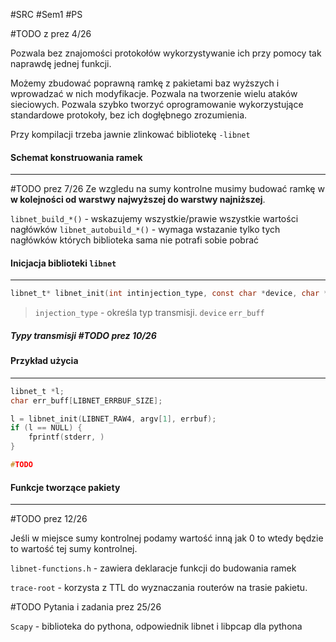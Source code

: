 #SRC #Sem1 #PS

#TODO z prez 4/26

Pozwala bez znajomości protokołów wykorzystywanie ich przy pomocy tak naprawdę jednej funkcji.

Możemy zbudować poprawną ramkę z pakietami baz wyższych i wprowadzać w nich modyfikacje. Pozwala na tworzenie wielu ataków sieciowych. Pozwala szybko tworzyć oprogramowanie wykorzystujące standardowe protokoły, bez ich dogłębnego zrozumienia.

Przy kompilacji trzeba jawnie zlinkować bibliotekę `-libnet`


#### Schemat konstruowania ramek
---
#TODO prez 7/26
Ze wzgledu na sumy kontrolne musimy budować ramkę w **w kolejności od warstwy najwyższej do warstwy najniższej**.

`libnet_build_*()` - wskazujemy wszystkie/prawie wszystkie wartości nagłówków
`libnet_autobuild_*()` - wymaga wstazanie tylko tych nagłówków których biblioteka sama nie potrafi sobie pobrać

#### Inicjacja biblioteki `libnet`
---
``` c
libnet_t* libnet_init(int intinjection_type, const char *device, char *err_buf)
```
>`injection_type` - określa typ transmisji.
>`device`
>`err_buff`

##### Typy transmisji #TODO prez 10/26

#### Przykład użycia
---
``` C
libnet_t *l;
char err_buff[LIBNET_ERRBUF_SIZE];

l = libnet_init(LIBNET_RAW4, argv[1], errbuf);
if (l == NULL) {
	fprintf(stderr, )
}

#TODO 
```

#### Funkcje tworzące pakiety
---
#TODO prez 12/26


Jeśli w miejsce sumy kontrolnej podamy wartość inną jak 0 to wtedy będzie to wartość tej sumy kontrolnej.


`libnet-functions.h` - zawiera deklaracje funkcji do budowania ramek

`trace-root` - korzysta z TTL do wyznaczania routerów na trasie pakietu.

#TODO Pytania i zadania prez 25/26


`Scapy` - biblioteka do pythona, odpowiednik libnet i libpcap dla pythona